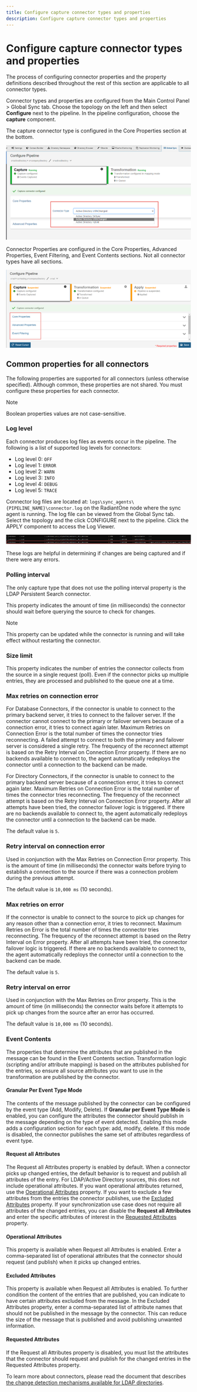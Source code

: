 ```yaml
---
title: Configure capture connector types and properties
description: Configure capture connector types and properties
---
```


# Configure capture connector types and properties

The process of configuring connector properties and the property definitions described throughout the rest of this section are applicable to all connector types.

Connector types and properties are configured from the Main Control Panel > Global Sync tab. Choose the topology on the left and then select **Configure** next to the pipeline. In the pipeline configuration, choose the **capture** component.

The capture connector type is configured in the Core Properties section at the bottom.

![An example of how to configure the capture connector type in the Core Properties section in the Global Sync tab of the Main Control Panel](media/image4.png)

Connector Properties are configured in the Core Properties, Advanced Properties, Event Filtering, and Event Contents sections. Not all connector types have all sections.

![The Connector Properties, including Core Properties, Advanced Properties, and Event Filtering](media/image5.png)

## Common properties for all connectors

The following properties are supported for all connectors (unless otherwise specified). Although common, these properties are not shared. You must configure these properties for each connector.

>[!note]
>Boolean properties values are not case-sensitive.

### Log level

Each connector produces log files as events occur in the pipeline. The following is a list of supported log levels for connectors:

- Log level 0: `OFF`  
- Log level 1: `ERROR`  
- Log level 2: `WARN`  
- Log level 3: `INFO`  
- Log level 4: `DEBUG`  
- Log level 5: `TRACE`

Connector log files are located at: `logs\sync_agents\{PIPELINE_NAME}\connector.log` on the RadiantOne node where the sync agent is running. The log file can be viewed from the Global Sync tab. Select the topology and the click CONFIGURE next to the pipeline. Click the APPLY component to access the Log Viewer.

![The location of the sync process](media/image6.png)

These logs are helpful in determining if changes are being captured and if there were any errors.

### Polling interval

The only capture type that does not use the polling interval property is the LDAP Persistent Search connector.

This property indicates the amount of time (in milliseconds) the connector should wait before querying the source to check for changes.

>[!note]
>This property can be updated while the connector is running and will take effect without restarting the connector.

### Size limit

This property indicates the number of entries the connector collects from the source in a single request (poll). Even if the connector picks up multiple entries, they are processed and published to the queue one at a time.

### Max retries on connection error

For Database Connectors, if the connector is unable to connect to the primary backend server, it tries to connect to the failover server. If the connector cannot connect to the primary or failover servers because of a connection error, it tries to connect again later. Maximum Retries on Connection Error is the total number of times the connector tries reconnecting. A failed attempt to connect to both the primary and failover server is considered a single retry. The frequency of the reconnect attempt is based on the Retry Interval on Connection Error property. If there are no backends available to connect to, the agent automatically redeploys the connector until a connection to the backend can be made.

For Directory Connectors, if the connector is unable to connect to the primary backend server because of a connection error, it tries to connect again later. Maximum Retries on Connection Error is the total number of times the connector tries reconnecting. The frequency of the reconnect attempt is based on the Retry Interval on Connection Error property. After all attempts have been tried, the connector failover logic is triggered. If there are no backends available to connect to, the agent automatically redeploys the connector until a connection to the backend can be made.

The default value is `5`.

### Retry interval on connection error

Used in conjunction with the Max Retries on Connection Error property. This is the amount of time (in milliseconds) the connector waits before trying to establish a connection to the source if there was a connection problem during the previous attempt.

The default value is `10,000 ms` (10 seconds).

### Max retries on error

If the connector is unable to connect to the source to pick up changes for any reason other than a connection error, it tries to reconnect. Maximum Retries on Error is the total number of times the connector tries reconnecting. The frequency of the reconnect attempt is based on the Retry Interval on Error property. After all attempts have been tried, the connector failover logic is triggered. If there are no backends available to connect to, the agent automatically redeploys the connector until a connection to the backend can be made.

The default value is `5`.

### Retry interval on error

Used in conjunction with the Max Retries on Error property. This is the amount of time (in milliseconds) the connector waits before it attempts to pick up changes from the source after an error has occurred.

The default value is `10,000 ms` (10 seconds).

### Event Contents

The properties that determine the attributes that are published in the message can be found in the Event Contents section. Transformation logic (scripting and/or attribute mapping) is based on the attributes published for the entries, so ensure all source attributes you want to use in the transformation are published by the connector.

#### Granular Per Event Type Mode

The contents of the message published by the connector can be configured by the event type (Add, Modify, Delete). If **Granular per Event Type Mode** is enabled, you can configure the attributes the connector should publish in the message depending on the type of event detected. Enabling this mode adds a configuration section for each type: add, modify, delete. If this mode is disabled, the connector publishes the same set of attributes regardless of event type.

#### Request all Attributes

The Request all Attributes property is enabled by default. When a connector picks up changed entries, the default behavior is to request and publish all attributes of the entry. For LDAP/Active Directory sources, this does not include operational attributes. If you want operational attributes returned, use the [Operational Attributes](#operational-attributes) property. If you want to exclude a few attributes from the entries the connector publishes, use the [Excluded Attributes](#excluded-attributes) property. If your synchronization use case does not require all attributes of the changed entries, you can disable the **Request all Attributes** and enter the specific attributes of interest in the [Requested Attributes](#requested-attributes) property.

#### Operational Attributes

This property is available when Request all Attributes is enabled. Enter a comma-separated list of operational attributes that the connector should request (and publish) when it picks up changed entries.

#### Excluded Attributes

This property is available when Request all Attributes is enabled. To further condition the content of the entries that are published, you can indicate to have certain attributes excluded from the message. In the Excluded Attributes property, enter a comma-separated list of attribute names that should not be published in the message by the connector. This can reduce the size of the message that is published and avoid publishing unwanted information.

#### Requested Attributes

If the Request all Attributes property is disabled, you must list the attributes that the connector should request and publish for the changed entries in the Requested Attributes property.

To learn more about connectors, please read the document that describes [the change detection mechanisms available for LDAP directories](ldap-connectors.md).
